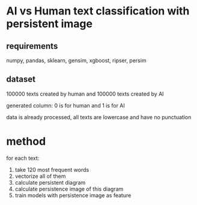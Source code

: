# AI vs Human text classification with persistent image

## requirements

numpy, pandas, sklearn, gensim, xgboost, ripser, persim



## dataset

100000 texts created by human and 100000 texts created by AI

generated column: 0 is for human and 1 is for AI

data is already processed, all texts are lowercase and have no punctuation

# method
for each text:
1. take 120 most frequent words
2. vectorize all of them
3. calculate persistent diagram
4. calculate persistence image of this diagram
5. train models with persistence image as feature
